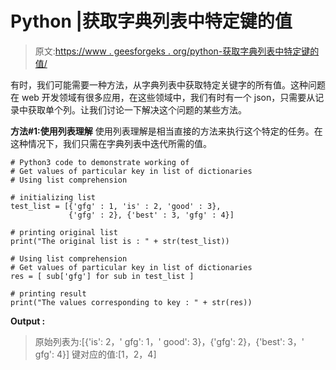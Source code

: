 # Python |获取字典列表中特定键的值

> 原文:[https://www . geesforgeks . org/python-获取字典列表中特定键的值/](https://www.geeksforgeeks.org/python-get-values-of-particular-key-in-list-of-dictionaries/)

有时，我们可能需要一种方法，从字典列表中获取特定关键字的所有值。这种问题在 web 开发领域有很多应用，在这些领域中，我们有时有一个 json，只需要从记录中获取单个列。让我们讨论一下解决这个问题的某些方法。

**方法#1:使用列表理解**
使用列表理解是相当直接的方法来执行这个特定的任务。在这种情况下，我们只需在字典列表中迭代所需的值。

```
# Python3 code to demonstrate working of
# Get values of particular key in list of dictionaries
# Using list comprehension

# initializing list
test_list = [{'gfg' : 1, 'is' : 2, 'good' : 3}, 
             {'gfg' : 2}, {'best' : 3, 'gfg' : 4}]

# printing original list
print("The original list is : " + str(test_list))

# Using list comprehension
# Get values of particular key in list of dictionaries
res = [ sub['gfg'] for sub in test_list ]

# printing result 
print("The values corresponding to key : " + str(res))
```

**Output :**

> 原始列表为:[{'is': 2，' gfg': 1，' good': 3}，{'gfg': 2}，{'best': 3，' gfg': 4}]
> 键对应的值:[1，2，4]